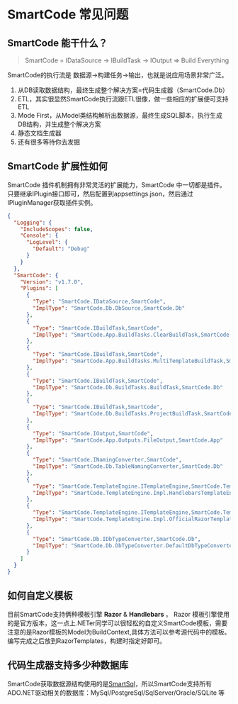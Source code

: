 # SmartCode 常见问题

## SmartCode 能干什么？

> SmartCode = IDataSource -> IBuildTask -> IOutput => Build Everything

SmartCode的执行流是 数据源->构建任务->输出，也就是说应用场景非常广泛。

1. 从DB读取数据结构，最终生成整个解决方案=代码生成器（SmartCode.Db）
2. ETL，其实很显然SmartCode执行流跟ETL很像，做一些相应的扩展便可支持ETL
3. Mode First，从Model类结构解析出数据源，最终生成SQL脚本，执行生成DB结构，并生成整个解决方案
4. 静态文档生成器
5. 还有很多等待你去发掘

## SmartCode 扩展性如何

SmartCode 插件机制拥有非常灵活的扩展能力，SmartCode 中一切都是插件。只要继承IPlugin接口即可，然后配置到appsettings.json，然后通过IPluginManager获取插件实例。

``` json
{
  "Logging": {
    "IncludeScopes": false,
    "Console": {
      "LogLevel": {
        "Default": "Debug"
      }
    }
  },
  "SmartCode": {
    "Version": "v1.7.0",
    "Plugins": [
      {
        "Type": "SmartCode.IDataSource,SmartCode",
        "ImplType": "SmartCode.Db.DbSource,SmartCode.Db"
      },
      {
        "Type": "SmartCode.IBuildTask,SmartCode",
        "ImplType": "SmartCode.App.BuildTasks.ClearBuildTask,SmartCode.App"
      },
      {
        "Type": "SmartCode.IBuildTask,SmartCode",
        "ImplType": "SmartCode.App.BuildTasks.MultiTemplateBuildTask,SmartCode.App"
      },
      {
        "Type": "SmartCode.IBuildTask,SmartCode",
        "ImplType": "SmartCode.Db.BuildTasks.BuildTask,SmartCode.Db"
      },
      {
        "Type": "SmartCode.IBuildTask,SmartCode",
        "ImplType": "SmartCode.Db.BuildTasks.ProjectBuildTask,SmartCode.Db"
      },
      {
        "Type": "SmartCode.IOutput,SmartCode",
        "ImplType": "SmartCode.App.Outputs.FileOutput,SmartCode.App"
      },
      {
        "Type": "SmartCode.INamingConverter,SmartCode",
        "ImplType": "SmartCode.Db.TableNamingConverter,SmartCode.Db"
      },
      {
        "Type": "SmartCode.TemplateEngine.ITemplateEngine,SmartCode.TemplateEngine",
        "ImplType": "SmartCode.TemplateEngine.Impl.HandlebarsTemplateEngine,SmartCode.TemplateEngine"
      },
      {
        "Type": "SmartCode.TemplateEngine.ITemplateEngine,SmartCode.TemplateEngine",
        "ImplType": "SmartCode.TemplateEngine.Impl.OfficialRazorTemplateEngine,SmartCode.TemplateEngine"
      },
      {
        "Type": "SmartCode.Db.IDbTypeConverter,SmartCode.Db",
        "ImplType": "SmartCode.Db.DbTypeConverter.DefaultDbTypeConverter,SmartCode.Db"
      }
    ]
  }
}

```

## 如何自定义模板

目前SmartCode支持俩种模板引擎 **Razor** & **Handlebars** 。
Razor 模板引擎使用的是官方版本，这一点上.NETer同学可以很轻松的自定义SmartCode模板，需要注意的是Razor模板的Model为BuildContext,具体方法可以参考源代码中的模板。编写完成之后放到RazorTemplates，构建时指定好即可。

## 代码生成器支持多少种数据库

SmartCode获取数据源结构使用的是[SmartSql](https://github.com/Ahoo-Wang/SmartSql)，所以SmartCode支持所有ADO.NET驱动相关的数据库：MySql/PostgreSql/SqlServer/Oracle/SQLite 等